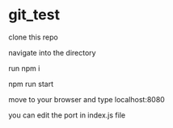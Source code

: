 # git_test

clone this repo

navigate into the directory 

run npm i 

npm run start 

move to your browser and type localhost:8080

you can edit the port in index.js file
